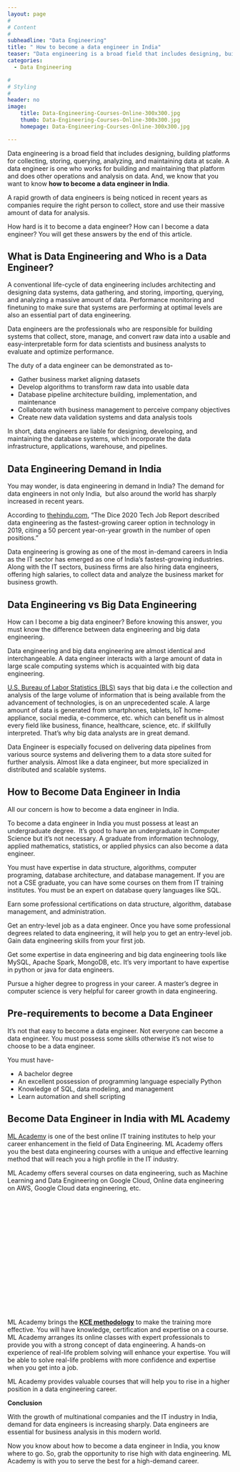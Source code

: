 ```yaml
---
layout: page
#
# Content
#
subheadline: "Data Engineering"
title: " How to become a data engineer in India"
teaser: "Data engineering is a broad field that includes designing, building platforms for collecting, storing, querying, analyzing, and maintaining data at scale. A data engineer is one who works for building and maintaining that platform and does other operations and analysis on data. And, we know that you want to know how to get a job in India"
categories:
  - Data Engineering

#
# Styling
#
header: no
image:
    title: Data-Engineering-Courses-Online-300x300.jpg
    thumb: Data-Engineering-Courses-Online-300x300.jpg
    homepage: Data-Engineering-Courses-Online-300x300.jpg

---
```



Data engineering is a broad field that includes designing, building platforms for collecting, storing, querying, analyzing, and maintaining data at scale. A data engineer is one who works for building and maintaining that platform and does other operations and analysis on data. And, we know that you want to know **how to become a data engineer in India**.


A rapid growth of data engineers is being noticed in recent years as companies require the right person to collect, store and use their massive amount of data for analysis. 


How hard is it to become a data engineer? How can I become a data engineer? You will get these answers by the end of this article.


**What is Data Engineering and Who is a Data Engineer?**
--------------------------------------------------------


A conventional life-cycle of data engineering includes architecting and designing data systems, data gathering, and storing, importing, querying, and analyzing a massive amount of data. Performance monitoring and finetuning to make sure that systems are performing at optimal levels are also an essential part of data engineering.  


Data engineers are the professionals who are responsible for building systems that collect, store, manage, and convert raw data into a usable and easy-interpretable form for data scientists and business analysts to evaluate and optimize performance.


The duty of a data engineer can be demonstrated as to-


* Gather business market aligning datasets
* Develop algorithms to transform raw data into usable data
* Database pipeline architecture building, implementation, and maintenance
* Collaborate with business management to perceive company objectives
* Create new data validation systems and data analysis tools


In short, data engineers are liable for designing, developing, and maintaining the database systems, which incorporate the data infrastructure, applications, warehouse, and pipelines.


**Data Engineering Demand in India**
------------------------------------


You may wonder, is data engineering in demand in India? The demand for data engineers in not only India,  but also around the world has sharply increased in recent years.


According to [thehindu.com](https://www.thehindu.com/education/careers/data-engineering-in-focus/article34885337.ece), “The Dice 2020 Tech Job Report described data engineering as the fastest-growing career option in technology in 2019, citing a 50 percent year-on-year growth in the number of open positions.”


Data engineering is growing as one of the most in-demand careers in India as the IT sector has emerged as one of India’s fastest-growing industries. Along with the IT sectors, business firms are also hiring data engineers, offering high salaries, to collect data and analyze the business market for business growth.


**Data Engineering vs Big Data Engineering**
--------------------------------------------


How can I become a big data engineer? Before knowing this answer, you must know the difference between data engineering and big data engineering.


Data engineering and big data engineering are almost identical and interchangeable. A data engineer interacts with a large amount of data in large scale computing systems which is acquainted with big data engineering.


[U.S. Bureau of Labor Statistics (BLS)](https://www.bls.gov/opub/btn/volume-7/big-data-adds-up.htm) says that big data i.e the collection and analysis of the large volume of information that is being available from the advancement of technologies, is on an unprecedented scale. A large amount of data is generated from smartphones, tablets, IoT home-appliance, social media, e-commerce, etc. which can benefit us in almost every field like business, finance, healthcare, science, etc. if skillfully interpreted. That’s why big data analysts are in great demand.


Data Engineer is especially focused on delivering data pipelines from various source systems and delivering them to a data store suited for further analysis. Almost like a data engineer, but more specialized in distributed and scalable systems. 


**How to Become Data Engineer in India**
----------------------------------------


All our concern is how to become a data engineer in India. 


To become a data engineer in India you must possess at least an undergraduate degree.  It’s good to have an undergraduate in Computer Science but it’s not necessary. A graduate from information technology, applied mathematics, statistics, or applied physics can also become a data engineer.


You must have expertise in data structure, algorithms, computer programing, database architecture, and database management. If you are not a CSE graduate, you can have some courses on them from IT training institutes. You must be an expert on database query languages like SQL.


Earn some professional certifications on data structure, algorithm, database management, and administration.


Get an entry-level job as a data engineer. Once you have some professional degrees related to data engineering, it will help you to get an entry-level job. Gain data engineering skills from your first job.


Get some expertise in data engineering and big data engineering tools like MySQL, Apache Spark, MongoDB, etc. It’s very important to have expertise in python or java for data engineers.


Pursue a higher degree to progress in your career. A master’s degree in computer science is very helpful for career growth in data engineering.


**Pre-requirements to become a Data Engineer**
----------------------------------------------


It’s not that easy to become a data engineer. Not everyone can become a data engineer. You must possess some skills otherwise it’s not wise to choose to be a data engineer.


You must have-


* A bachelor degree
* An excellent possession of programming language especially Python
* Knowledge of SQL, data modeling, and management
* Learn automation and shell scripting


**Become Data Engineer in India with ML Academy**
-------------------------------------------------


[ML Academy](https://mlacademy.io/course/) is one of the best online IT training institutes to help your career enhancement in the field of Data Engineering. ML Academy offers you the best data engineering courses with a unique and effective learning method that will reach you a high profile in the IT industry.


ML Academy offers several courses on data engineering, such as Machine Learning and Data Engineering on Google Cloud, Online data engineering on AWS, Google Cloud data engineering, etc.


![KCE Framework](data:image/svg+xml,%3Csvg%20xmlns='http://www.w3.org/2000/svg'%20viewBox='0%200%201024%20547'%3E%3C/svg%3E)
ML Academy brings the **[KCE methodology](https://mlacademy.io/kce-process/)** to make the training more effective. You will have knowledge, certification and expertise on a course. ML Academy arranges its online classes with expert professionals to provide you with a strong concept of data engineering. A hands-on experience of real-life problem solving will enhance your expertise. You will be able to solve real-life problems with more confidence and expertise when you get into a job. 


ML Academy provides valuable courses that will help you to rise in a higher position in a data engineering career.


**Conclusion**


With the growth of multinational companies and the IT industry in India, demand for data engineers is increasing sharply. Data engineers are essential for business analysis in this modern world. 


Now you know about how to become a data engineer in India, you know where to go. So, grab the opportunity to rise high with data engineering. ML Academy is with you to serve the best for a high-demand career.


 

